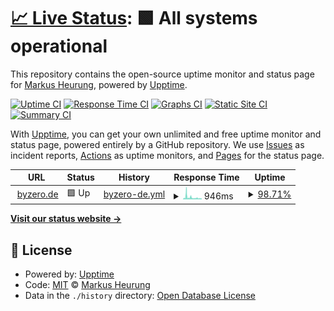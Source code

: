 # [📈 Live Status](https://muhh.github.io/muhh-upptime): <!--live status--> **🟩 All systems operational**

This repository contains the open-source uptime monitor and status page for [Markus Heurung](https://byzero.de), powered by [Upptime](https://github.com/upptime/upptime).

[![Uptime CI](https://github.com/muhh/muhh-upptime/workflows/Uptime%20CI/badge.svg)](https://github.com/muhh/muhh-upptime/actions?query=workflow%3A%22Uptime+CI%22)
[![Response Time CI](https://github.com/muhh/muhh-upptime/workflows/Response%20Time%20CI/badge.svg)](https://github.com/muhh/muhh-upptime/actions?query=workflow%3A%22Response+Time+CI%22)
[![Graphs CI](https://github.com/muhh/muhh-upptime/workflows/Graphs%20CI/badge.svg)](https://github.com/muhh/muhh-upptime/actions?query=workflow%3A%22Graphs+CI%22)
[![Static Site CI](https://github.com/muhh/muhh-upptime/workflows/Static%20Site%20CI/badge.svg)](https://github.com/muhh/muhh-upptime/actions?query=workflow%3A%22Static+Site+CI%22)
[![Summary CI](https://github.com/muhh/muhh-upptime/workflows/Summary%20CI/badge.svg)](https://github.com/muhh/muhh-upptime/actions?query=workflow%3A%22Summary+CI%22)

With [Upptime](https://upptime.js.org), you can get your own unlimited and free uptime monitor and status page, powered entirely by a GitHub repository. We use [Issues](https://github.com/muhh/muhh-upptime/issues) as incident reports, [Actions](https://github.com/muhh/muhh-upptime/actions) as uptime monitors, and [Pages](https://muhh.github.io/muhh-upptime) for the status page.

<!--start: status pages-->
<!-- This summary is generated by Upptime (https://github.com/upptime/upptime) -->
<!-- Do not edit this manually, your changes will be overwritten -->
<!-- prettier-ignore -->
| URL | Status | History | Response Time | Uptime |
| --- | ------ | ------- | ------------- | ------ |
| <img alt="" src="https://icons.duckduckgo.com/ip3/www.byzero.de.ico" height="13"> [byzero.de](https://www.byzero.de) | 🟩 Up | [byzero-de.yml](https://github.com/muhh/muhh-upptime/commits/HEAD/history/byzero-de.yml) | <details><summary><img alt="Response time graph" src="./graphs/byzero-de/response-time-week.png" height="20"> 946ms</summary><br><a href="https://muhh.github.io/muhh-upptime/history/byzero-de"><img alt="Response time 555" src="https://img.shields.io/endpoint?url=https%3A%2F%2Fraw.githubusercontent.com%2Fmuhh%2Fmuhh-upptime%2FHEAD%2Fapi%2Fbyzero-de%2Fresponse-time.json"></a><br><a href="https://muhh.github.io/muhh-upptime/history/byzero-de"><img alt="24-hour response time 566" src="https://img.shields.io/endpoint?url=https%3A%2F%2Fraw.githubusercontent.com%2Fmuhh%2Fmuhh-upptime%2FHEAD%2Fapi%2Fbyzero-de%2Fresponse-time-day.json"></a><br><a href="https://muhh.github.io/muhh-upptime/history/byzero-de"><img alt="7-day response time 946" src="https://img.shields.io/endpoint?url=https%3A%2F%2Fraw.githubusercontent.com%2Fmuhh%2Fmuhh-upptime%2FHEAD%2Fapi%2Fbyzero-de%2Fresponse-time-week.json"></a><br><a href="https://muhh.github.io/muhh-upptime/history/byzero-de"><img alt="30-day response time 689" src="https://img.shields.io/endpoint?url=https%3A%2F%2Fraw.githubusercontent.com%2Fmuhh%2Fmuhh-upptime%2FHEAD%2Fapi%2Fbyzero-de%2Fresponse-time-month.json"></a><br><a href="https://muhh.github.io/muhh-upptime/history/byzero-de"><img alt="1-year response time 562" src="https://img.shields.io/endpoint?url=https%3A%2F%2Fraw.githubusercontent.com%2Fmuhh%2Fmuhh-upptime%2FHEAD%2Fapi%2Fbyzero-de%2Fresponse-time-year.json"></a></details> | <details><summary><a href="https://muhh.github.io/muhh-upptime/history/byzero-de">98.71%</a></summary><a href="https://muhh.github.io/muhh-upptime/history/byzero-de"><img alt="All-time uptime 99.82%" src="https://img.shields.io/endpoint?url=https%3A%2F%2Fraw.githubusercontent.com%2Fmuhh%2Fmuhh-upptime%2FHEAD%2Fapi%2Fbyzero-de%2Fuptime.json"></a><br><a href="https://muhh.github.io/muhh-upptime/history/byzero-de"><img alt="24-hour uptime 100.00%" src="https://img.shields.io/endpoint?url=https%3A%2F%2Fraw.githubusercontent.com%2Fmuhh%2Fmuhh-upptime%2FHEAD%2Fapi%2Fbyzero-de%2Fuptime-day.json"></a><br><a href="https://muhh.github.io/muhh-upptime/history/byzero-de"><img alt="7-day uptime 98.71%" src="https://img.shields.io/endpoint?url=https%3A%2F%2Fraw.githubusercontent.com%2Fmuhh%2Fmuhh-upptime%2FHEAD%2Fapi%2Fbyzero-de%2Fuptime-week.json"></a><br><a href="https://muhh.github.io/muhh-upptime/history/byzero-de"><img alt="30-day uptime 99.65%" src="https://img.shields.io/endpoint?url=https%3A%2F%2Fraw.githubusercontent.com%2Fmuhh%2Fmuhh-upptime%2FHEAD%2Fapi%2Fbyzero-de%2Fuptime-month.json"></a><br><a href="https://muhh.github.io/muhh-upptime/history/byzero-de"><img alt="1-year uptime 99.78%" src="https://img.shields.io/endpoint?url=https%3A%2F%2Fraw.githubusercontent.com%2Fmuhh%2Fmuhh-upptime%2FHEAD%2Fapi%2Fbyzero-de%2Fuptime-year.json"></a></details>

<!--end: status pages-->

[**Visit our status website →**](https://muhh.github.io/muhh-upptime)

## 📄 License

- Powered by: [Upptime](https://github.com/upptime/upptime)
- Code: [MIT](./LICENSE) © [Markus Heurung](https://byzero.de)
- Data in the `./history` directory: [Open Database License](https://opendatacommons.org/licenses/odbl/1-0/)

